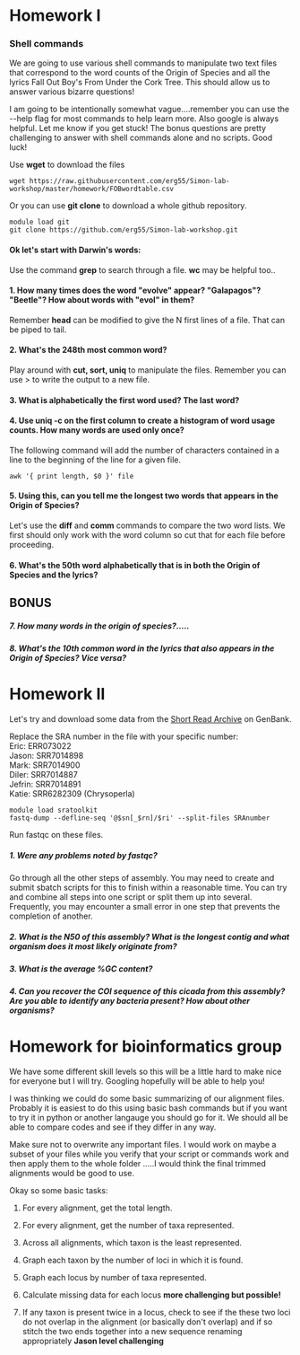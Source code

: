 # Homework I

### Shell commands

We are going to use various shell commands to manipulate two text files that correspond to the word counts of the Origin of Species and all the lyrics Fall Out Boy's From Under the Cork Tree. This should allow us to answer various bizarre questions!  

I am going to be intentionally somewhat vague....remember you can use the --help flag for most commands to help learn more. Also google is always helpful. Let me know if you get stuck! The bonus questions are pretty challenging to answer with shell commands alone and no scripts. Good luck!

Use **wget** to download the files

``` 
wget https://raw.githubusercontent.com/erg55/Simon-lab-workshop/master/homework/FOBwordtable.csv
```
Or you can use **git clone** to download a whole github repository.

``` 
module load git
git clone https://github.com/erg55/Simon-lab-workshop.git
``` 
#### Ok let's start with Darwin's words:

Use the command **grep** to search through a file. **wc** may be helpful too.. 

#### 1. How many times does the word "evolve" appear? "Galapagos"? "Beetle"? How about words with "evol" in them?



Remember **head** can be modified to give the N first lines of a file. That can be piped to tail. 
#### 2. What's the 248th most common word?




Play around with **cut, sort, uniq** to manipulate the files. Remember you can use \> to write the output to a new file.

#### 3. What is alphabetically the first word used? The last word? 



#### 4. Use uniq -c on the first column to create a histogram of word usage counts. How many words are used only once? 



The following command will add the number of characters contained in a line to the beginning of the line for a given file.
``` 
awk '{ print length, $0 }' file 
``` 
#### 5. Using this, can you tell me the longest two words that appears in the Origin of Species?



Let's use the **diff** and **comm** commands to compare the two word lists. We first should only work with the word column so cut that for each file before proceeding.

#### 6. What's the 50th word alphabetically that is in both the Origin of Species and the lyrics? 


## BONUS


##### 7. How many words in the origin of species?.....


##### 8. What's the 10th common word in the lyrics that also appears in the Origin of Species? Vice versa? 








# Homework II 

Let's try and download some data from the [Short Read Archive](https://www.ncbi.nlm.nih.gov/sra/?term=Cicadidae) on GenBank. 

Replace the SRA number in the file with your specific number:  
Eric: ERR073022  
Jason: SRR7014898  
Mark: SRR7014900  
Diler: SRR7014887  
Jefrin: SRR7014891  
Katie: SRR6282309 (Chrysoperla)

```
module load sratoolkit
fastq-dump --defline-seq '@$sn[_$rn]/$ri' --split-files SRAnumber
```

Run fastqc on these files. 

##### 1. Were any problems noted by fastqc? 

Go through all the other steps of assembly. You may need to create and submit sbatch scripts for this to finish within a reasonable time. You can try and combine all steps into one script or split them up into several. Frequently, you may encounter a small error in one step that prevents the completion of another. 

##### 2. What is the N50 of this assembly? What is the longest contig and what organism does it most likely originate from? 


##### 3. What is the average %GC content?


##### 4. Can you recover the COI sequence of this cicada from this assembly? Are you able to identify any bacteria present? How about other organisms? 



# Homework for bioinformatics group 

We have some different skill levels so this will be a little hard to make nice for everyone but I will try. Googling hopefully will be able to help you! 


I was thinking we could do some basic summarizing of our alignment files. Probably it is easiest to do this using basic bash commands but if you want to try it in python or another langauge you should go for it. We should all be able to compare codes and see if they differ in any way. 

Make sure not to overwrite any important files. I would work on maybe a subset of your files while you verify that your script or commands work and then apply them to the whole folder .....I would think the final trimmed alignments would be good to use. 


Okay so some basic tasks: 

1) For every alignment, get the total length. 

2) For every alignment, get the number of taxa represented. 

3) Across all alignments, which taxon is the least represented. 

4) Graph each taxon by the number of loci in which it is found.

5) Graph each locus by number of taxa represented. 

6) Calculate missing data for each locus **more challenging but possible!**

7) If any taxon is present twice in a locus, check to see if the these two loci do not overlap in the alignment (or basically don't overlap) and if so stitch the two ends together into a new sequence renaming appropriately  **Jason level challenging**





